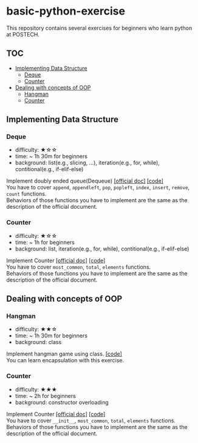 # basic-python-exercise
This repository contains several exercises for beginners who learn python at POSTECH.

## TOC
- [Implementing Data Structure](#implementing-data-structure)
  * [Deque](#deque)
  * [Counter](#counter)
- [Dealing with concepts of OOP](#dealing-with-concepts-of-oop)
  * [Hangman](#hangman)
  * [Counter](#counter-1)

## Implementing Data Structure

### Deque
- difficulty: ★☆☆  
- time: ~ 1h 30m for beginners
- background: list(e.g., slicing, ...), iteration(e.g., for, while), contitional(e.g., if-elif-else)

Implement doubly ended queue(Dequeue) <a href='https://docs.python.org/ko/3/library/collections.html#collections.deque'>[official doc]</a> <a href='https://github.com/hodori314/basic-python-exercise/blob/main/deque.py'>[code]</a>    
You have to cover `append`, `appendleft`, `pop`, `popleft`, `index`, `insert`, `remove`, `count` functions.  
Behaviors of those functions you have to implement are the same as the description of the official document.  

### Counter
- difficulty: ★☆☆  
- time: ~ 1h for beginners
- background: list, iteration(e.g., for, while), contitional(e.g., if-elif-else)

Implement Counter <a href='https://docs.python.org/ko/3/library/collections.html#collections.Counter'>[official doc]</a> <a href='https://github.com/hodori314/basic-python-exercise/blob/main/counter.py'>[code]</a>   
You have to cover `most_common`, `total`, `elements` functions.  
Behaviors of those functions you have to implement are the same as the description of the official document.  

## Dealing with concepts of OOP

### Hangman
- difficulty: ★★☆  
- time: ~ 1h 30m for beginners
- background: class

Implement hangman game using class. <a href='https://github.com/hodori314/basic-python-exercise/blob/main/hangman.py'>[code]</a>   
You can learn encapsulation with this exercise.

### Counter
- difficulty: ★★★  
- time: ~ 2h for beginners
- background: constructor overloading

Implement Counter <a href='https://docs.python.org/ko/3/library/collections.html#collections.Counter'>[official doc]</a>  <a href='https://github.com/hodori314/basic-python-exercise/blob/main/counter-oop.py'>[code]</a>  
You have to cover  `__init__`, `most_common`, `total`, `elements` functions.  
Behaviors of those functions you have to implement are the same as the description of the official document. 
